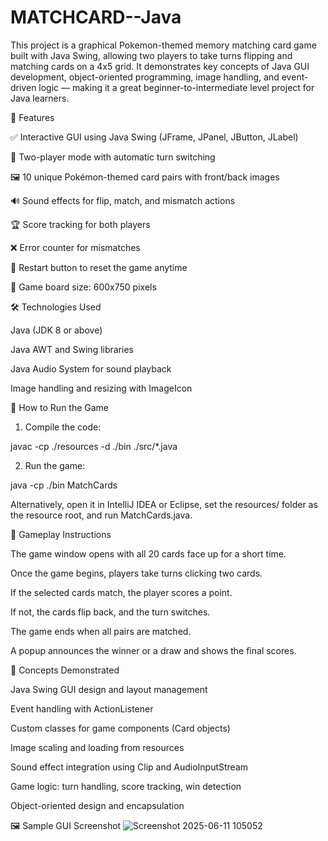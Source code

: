 # MATCHCARD--Java
This project is a graphical Pokemon-themed memory matching card game built with Java Swing, allowing two players to take turns flipping and matching cards on a 4x5 grid. It demonstrates key concepts of Java GUI development, object-oriented programming, image handling, and event-driven logic — making it a great beginner-to-intermediate level project for Java learners.

🧩 Features

✅ Interactive GUI using Java Swing (JFrame, JPanel, JButton, JLabel)

🎯 Two-player mode with automatic turn switching

🖼️ 10 unique Pokémon-themed card pairs with front/back images

🔊 Sound effects for flip, match, and mismatch actions

🏆 Score tracking for both players

❌ Error counter for mismatches

🔄 Restart button to reset the game anytime

📏 Game board size: 600x750 pixels

🛠️ Technologies Used

Java (JDK 8 or above)

Java AWT and Swing libraries

Java Audio System for sound playback

Image handling and resizing with ImageIcon

🚀 How to Run the Game

1. Compile the code:

javac -cp ./resources -d ./bin ./src/*.java

2. Run the game:
   
java -cp ./bin MatchCards

Alternatively, open it in IntelliJ IDEA or Eclipse, set the resources/ folder as the resource root, and run MatchCards.java.

📌 Gameplay Instructions

The game window opens with all 20 cards face up for a short time.

Once the game begins, players take turns clicking two cards.

If the selected cards match, the player scores a point.

If not, the cards flip back, and the turn switches.

The game ends when all pairs are matched.

A popup announces the winner or a draw and shows the final scores.

🧠 Concepts Demonstrated

Java Swing GUI design and layout management

Event handling with ActionListener

Custom classes for game components (Card objects)

Image scaling and loading from resources

Sound effect integration using Clip and AudioInputStream

Game logic: turn handling, score tracking, win detection

Object-oriented design and encapsulation

🖼️ Sample GUI Screenshot
![Screenshot 2025-06-11 105052](https://github.com/user-attachments/assets/5b981f1b-11f4-4483-a16e-c1ecc9f91800)

